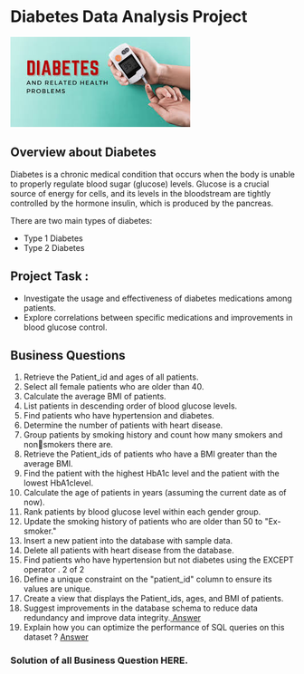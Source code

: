 
# Diabetes Data Analysis Project
![DCS](https://github.com/HarshaliSonawane-128/SQL-Projects/blob/main/Diabetes%20%20Data%20Analysis%20Project/images%20(1).jpeg)

## Overview about  Diabetes
Diabetes is a chronic medical condition that occurs when the body is unable to properly regulate blood sugar (glucose) levels. 
Glucose is a crucial source of energy for cells, and its levels in the bloodstream are tightly controlled by the hormone insulin, which is produced by the pancreas.

There are two main types of diabetes:

- Type 1 Diabetes
- Type 2 Diabetes

## Project Task :
- Investigate the usage and effectiveness of diabetes medications among patients.
- Explore correlations between specific medications and improvements in blood glucose control.

## Business Questions
1. Retrieve the Patient_id and ages of all patients.
2. Select all female patients who are older than 40.
3. Calculate the average BMI of patients.
4. List patients in descending order of blood glucose levels.
5. Find patients who have hypertension and diabetes.
6. Determine the number of patients with heart disease.
7. Group patients by smoking history and count how many smokers and nonsmokers there are.
8. Retrieve the Patient_ids of patients who have a BMI greater than the average BMI.
9. Find the patient with the highest HbA1c level and the patient with the lowest HbA1clevel.
10. Calculate the age of patients in years (assuming the current date as of now).
11. Rank patients by blood glucose level within each gender group.
12. Update the smoking history of patients who are older than 50 to "Ex-smoker."
13. Insert a new patient into the database with sample data.
14. Delete all patients with heart disease from the database.
15. Find patients who have hypertension but not diabetes using the EXCEPT operator . 2 of 2
16. Define a unique constraint on the "patient_id" column to ensure its values are unique.
17. Create a view that displays the Patient_ids, ages, and BMI of patients.
18. Suggest improvements in the database schema to reduce data redundancy and
improve data integrity.[ Answer ](https://github.com/HarshaliSonawane-128/SQL-Projects/blob/main/Diabetes%20%20Data%20Analysis%20Project/Document%20of%20Data%20Analysis.pdf)
19. Explain how you can optimize the performance of SQL queries on this dataset ? [Answer ](https://github.com/HarshaliSonawane-128/SQL-Projects/blob/main/Diabetes%20%20Data%20Analysis%20Project/Document%20of%20Data%20Analysis.pdf)

### Solution of all Business Question HERE.
